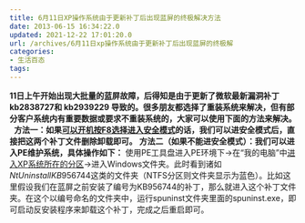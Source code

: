 ```yaml
---
title: 6月11日XP操作系统由于更新补丁后出现蓝屏的终极解决方法
date: 2013-06-15 16:34:22.0
updated: 2021-12-22 17:01:20.0
url: /archives/6月11日xp操作系统由于更新补丁后出现蓝屏的终极解
categories: 
- 生活百态
tags: 
---
```


<strong>11日上午开始出现大批量的蓝屏故障，后得知是由于更新了微软最新漏洞补丁kb2838727和 kb2939229 导致的。很多朋友都选择了重装系统来解决，但有部分客户系统内有重要数据或要求不重装系统的，大家可以使用下面的方法来解决。</strong>
&nbsp;
<strong>方法一：如果<span style="text-decoration: underline;">可以开机按F8选择进入</span><span style="text-decoration: underline;">安全模式</span>的话，我们可以进安全模式后，直接把这两个补丁文件删除卸载即可。</strong>
<strong>方法二（如果不能进安全模式）：我们可以进入PE维护系统，具体操作如下：</strong>
使用PE工具盘进入PE环境下→在“我的电脑”中<span style="text-decoration: underline;">进入</span><span style="text-decoration: underline;">XP</span><span style="text-decoration: underline;">系统所在的分区</span>→进入Windows文件夹。此时看到诸如$NtUninstallKB956744$这类的文件夹（NTFS分区则文件夹显示为蓝色）。比如这里假设我们在蓝屏之前安装了编号为KB956744的补丁，那么就进入这个补丁文件夹。在这个以编号命名的文件夹中，运行spuninst文件夹里面的spuninst.exe，即可启动反安装程序来卸载这个补丁，完成之后重启即可。